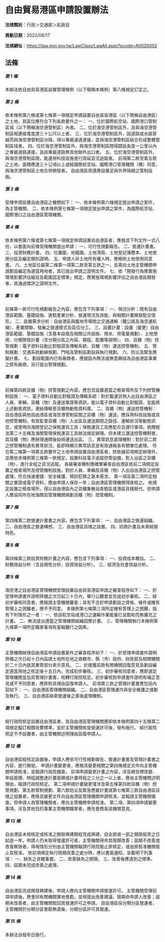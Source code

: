 # 自由貿易港區申請設置辦法

**法規類別**：行政＞交通部＞航政目

**異動日期**：2022/08/17  

**法規網址**：https://law.moj.gov.tw/LawClass/LawAll.aspx?pcode=A0020052





## 法條
##### 第 1 條
本辦法依自由貿易港區設置管理條例（以下簡稱本條例）第八條規定訂定之。

##### 第 2 條
依本條例第六條或第七條第一項規定申請設置自由貿易港區（以下簡稱自由港區）之土地，其區位應符合下列各款要件之一：
一、位於國際航空站、國際港口管制區域（以下簡稱海空港管制區）內者。
二、位於海空港管制區外，且與海空港管制區相連接寬度達三十公尺以上者。
三、位於海空港管制區外，因道路或水路穿越而與海空港管制區分隔，得以專屬通道連接，並與海空港管制區結合形成整體管制區域者。
四、位於海空港管制區外，與海空港管制區間得闢設長度一公里以內之專屬道路連接，且該專屬道路無其他聯外出口者。
五、位於海空港管制區外，與海空港管制區間，能運用科技設施進行周延貨況追蹤者。
前項第二款至第五款之土地，面積應達三十公頃以上或經國際航空站、國際港口管理機關（構）同意，與海空港管制區土地合併開發者。
自由港區周邊應設置足與外界隔絕之管制設施。

##### 第 3 條
受理申請設置自由港區之機關如下：
一、依本條例第六條規定提出申請之案件，為主管機關。
二、依本條例第七條第一項規定提出申請之案件，為國際航空站、國際港口之自由港區管理機關。

##### 第 4 條
依本條例第六條或第七條第一項規定申請設置自由港區者，應檢具下列文件一式八份，以書面向前條受理機關提出申請：
一、可行性規劃報告。
二、營運計畫書。
三、投資財務計畫。
四、位置圖、地籍圖、土地清冊、土地登記簿謄本、土地使用分區及編定類別證明。
五、申請人非土地所有權人時，應檢附土地使用同意書。
六、土地區位屬第二條第一項第二款至第五款之一，且需向土地主管機關申請劃設編定為適當用地者，其已提出申請之證明文件。
七、依「開發行為應實施環境影響評估細目及範圍認定標準」規定，應實施環境影響評估之自由港區開發者，其通過環評之證明文件。

##### 第 5 條
前條第一款可行性規劃報告之內容，應包含下列事項：
一、現況分析：既有自由港區範圍、基礎設施、進駐產業分析、營運現況及效能、與相關計畫開發配合情形。
二、設置需求分析：自由港區與腹地市場間之交通運輸（鐵公路及海空運航線）、產業關聯、發展之營運模式及區位分工。
三、設置計畫：設置（變更）自由港區範圍、基礎設施（含基本設施及相關公共設施、用水、用電量規劃）、土地使用、分期開發計畫（含分期分區之內容、期程、配置等說明）。
四、貨櫃（物）控管規劃：電子資料自動比對驗證及傳輸系統、貨櫃（物）運送控管機制。
五、管制規劃：交通系統動線規劃、門哨及管制區劃設與執行規劃。
六、防災及緊急應變計畫。
七、劃設範圍內已有廠商者，應就區內無法或無意願成為自由港區事業之原有廠商，另行提出管理規劃。

##### 第 6 條
前條第四款貨櫃（物）控管規劃之內容，應包含設置適當之檢查場所及下列控管機制設施：
一、電子資料自動比對驗證及傳輸系統：對於載運貨物入出自由港區之人員、車輛、貨櫃（物）及運送單證等資訊，能以電子資料自動比對驗證，並能將上述動態資訊，連結傳輸至貨櫃物動態資料庫。
二、貨櫃（物）運送控管機制：自由港區與他自由港區或海空港管制區間之貨櫃（物）運送，應採用科技設施或其他控管機制，有效監督貨櫃（物）入出區及運送期間之路徑、運輸狀況等動態訊息，或使用向海關登記之保稅運貨工具；保稅運貨工具應配合及遵行事項，依關稅法第二十五條及海關管理保稅運貨工具辦法規定辦理。但未建立運送控管機制者，其貨櫃（物）應辦理通關後始得運送出區。
三、異常訊息處理機制：對於前二款之控管機制遇有異常狀況，能即時顯示異常訊息並有效通報各有關單位處理。
符合第二條第一項第五款要件之土地申請設置自由港區者，除依據前項規定辦理外，並應依本條例第三條第一款規定，設置科技電子追蹤控管設備，對入出區之貨櫃（物），進行全程之貨況追蹤。
各級審查機制應確實審查自由港區依前二項規定設置之檢查場所及控管機制設施，對於人員、車輛及貨櫃（物）入出自由港區之控管處理，符合快速便捷、安全維護、預防犯罪之基本需求。
第一項及第二項所定相關之單證或電子資料，應由申請人保存一年；自由港區管理機關得查核之。
依規定設置之檢查場所，得以自由港區內之貨櫃集散站查驗區或港區貨棧替代。但申請人應協同所在地海關及管理機關規劃貨櫃（物）控管機制。


##### 第 7 條
第四條第二款營運計畫書之內容，應包含下列事項：
一、自由港區之營運組織。
二、自由港區之營運構想。
三、自由港區貨棧之設置。
四、招商計畫及未來經營特色。

##### 第 8 條
第四條第三款投資財務計畫之內容，應包含下列事項：
一、投資成本概估。
二、財務效益分析（含自償性分析、投資效益分析）。
三、經濟及社會效益分析。

##### 第 9 條
海空港之自由港區管理機關受理設置自由貿易港區申請之審查程序如下：
一、於受理申請書件證明齊備之次日起三十日內，舉行公聽會並完成初步審核。
二、經初步審核同意者，應報請主管機關審查；其有不合於申請劃設之資格、條件或確有管理上之困難者，應不予同意。
本條例第七條第三項所定確有管理上之困難，指有下列情形之一者：
一、依該航空站或港口之運輸作業能量已呈飽和而無擴充之計畫。
二、無法提出適當之管理機關組織因應計畫。
三、管理機關執行本條例第九條第一項所定職掌事項有窒礙難行之因素。


##### 第 10 條
主管機關辦理自由港區申請設置案件之審查程序如下：
一、於受理申請書件證明齊備之次日起十日內函請土地所在地之直轄市、縣（市）政府、財政部及相關機關於二十日內就其業管部分表示意見。
二、於接獲前款有關機關回復意見及劃設編定適當用地之核定後十五日內，完成初步審核。
三、初步審核同意者，應即選定管理機關並加具管理計畫書，核轉行政院核定。初步審核對申請書件證明有補正意見或不予同意者，應即附具理由函復申請人。
前項第三款之管理計畫書應包括內容如下：
一、自由港區管理機關組織。
二、自由港區管理運作與安全維護之規劃及執行。
三、自由港區結束營運後之善後處理機制。

##### 第 11 條
經行政院核定設置自由港區者，其自由港區管理機關應即依本條例第四十五條第二項規定擬訂相關收費標準，並於主管機關核發營運許可後，發布施行。
經行政院核定不予設置者，由主管機關述明理由函復申請人。


##### 第 12 條
自由港區經核定設置後，申請人應依可行性規劃報告、營運計畫書及管理計畫書之內容，進行開發。
申請計畫變更者，應檢具變更相關之第四條規定文件向主管機關申請核准，並報請行政院備查。
前項申請變更計畫之內容，涉及總目標改變、申設面積、時程調整達計畫面積或計畫時程之三分之一以上者，應由主管機關述明理由，報請行政院核定。
第二項申請計畫變更僅涉及第五條第四款貨櫃（物）控管規劃、第五款管制規劃、第六款防災及緊急應變計畫或第七條第三款自由港區貨棧之設置者，應檢具變更文件向自由港區管理機關申請核准，並報請主管機關備查。但申請人為管理機關者，應向主管機關申請核准。
第二項、第四項申請變更事項，涉及其他目的事業主管機關職掌者，應先會商各該機關意見。


##### 第 13 條
自由港區未按核定或核准之開發興建期程完成興建，自全部或一部之期限屆至之日起逾一年，申請人仍未取得營運許可者，主管機關得命其限期改善；屆期不改善或改善無效者，得視情形分別由主管機關報請行政院廢止原核定，或由原核准機關廢止其核准。
依前項規定執行限期改善之處分時，應以書面通知，並載明下列事項：
一、缺失之具體事實。
二、改善缺失之期限。
三、改善後應達到之標準。
四、屆期未完成改善之處理。


##### 第 14 條
自由港區完成開發興建後，申請人應向主管機關申請營運許可。
主管機關受理前項申請後，應會同有關機關實地會勘，並得提出改善建議，限期命申請人改善；屆期未改善者，由主管機關駁回其營運許可之申請。
自由港區採分期分區營運者，主管機關於分期分區會勘無虞後，分期分區許可其營運。

##### 第 15 條
本辦法自發布日施行。


